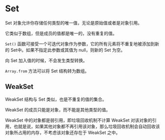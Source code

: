# Set

Set 对象允许你存储任何类型的唯一值，无论是原始值或者是对象引用。

它类似于数组，但是成员的值都是唯一的，没有重复的值。

`Set()` 函数可接受一个可迭代对象作为参数，它的所有元素将不重复地被添加到新的 Set中。如果不指定此参数或其值为 null，则新的 Set 为空。

向 Set 加入值的时候，不会发生类型转换。

`Array.from` 方法可以将 Set 结构转为数组。

## WeakSet

WeakSet 结构与 Set 类似，也是不重复的值的集合。

WeakSet 的成员只能是对象，而不能是其他类型的值。

WeakSet 中的对象都是弱引用，即垃圾回收机制不计算 WeakSet 对该对象的引用，也就是说，如果其他对象都不再引用该对象，那么垃圾回收机制会自动回收该对象所占用的内存，不考虑该对象还存在于 WeakSet 之中。